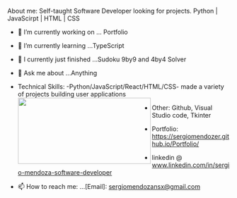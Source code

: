 About me: Self-taught Software Developer looking for projects. Python | JavaScirpt | HTML | CSS 
- 🔭 I’m currently working on ... Portfolio 
- 🌱 I’m currently learning ...TypeScript
- 🏁 I currently just finished ...Sudoku 9by9 and 4by4 Solver
- 💬 Ask me about ...Anything
- Technical Skills:
  -Python/JavaScript/React/HTML/CSS- made a variety of projects building user applications
  <a href="url"><img src="https://user-images.githubusercontent.com/81055468/156110676-aed4a17f-8c62-46c3-8ef2-8e543f3251b0.jpg" align="left" height="150" width="300" ></a>
    
 - Other: Github, Visual Studio code, Tkinter
  
- Portfolio: https://sergiomendozer.github.io/Portfolio/
- linkedin @ www.linkedin.com/in/sergio-mendoza-software-developer
- 📫 How to reach me: ...[Email]: sergiomendozansx@gmail.com

